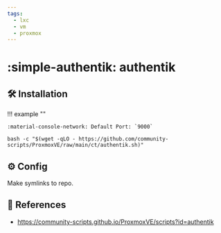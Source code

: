 ```yaml
---
tags:
  - lxc
  - vm
  - proxmox
---
```

# :simple-authentik: authentik

## :hammer_and_wrench: Installation

!!! example ""

    :material-console-network: Default Port: `9000`

```shell title="AMD64"
bash -c "$(wget -qLO - https://github.com/community-scripts/ProxmoxVE/raw/main/ct/authentik.sh)"
```

## :gear: Config

Make symlinks to repo.

## :link: References

- <https://community-scripts.github.io/ProxmoxVE/scripts?id=authentik>
